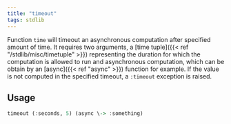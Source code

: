 ```yaml
---
title: "timeout"
tags: stdlib
---
```


Function `time` will timeout an asynchronous computation after specified amount of time. It requires two arguments, a [time tuple]({{< ref "/stdlib/misc/timetuple" >}}) representing the duration for which the computation is allowed to run and asynchronous computation, which can be obtain by an [async]({{< ref "async" >}}) function for example. If the value is not computed in the specified timeout, a `:timeout` exception is raised.

## Usage
```haskell
timeout (:seconds, 5) (async \-> :something)
```
